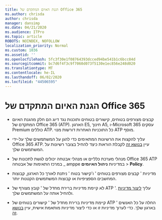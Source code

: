 ```yaml
---
title: הגנת האיום המתקדם של Office 365
ms.author: chrisda
author: chrisda
manager: dansimp
ms.date: 04/21/2020
ms.audience: ITPro
ms.topic: article
ROBOTS: NOINDEX, NOFOLLOW
localization_priority: Normal
ms.custom: 1036
ms.assetid: ''
ms.openlocfilehash: 5fc3f30e1f08764393dcced94be541b1c6bcc84d
ms.sourcegitcommit: bc7d6f4f3c9f7060d073f5130e1ec856e248d020
ms.translationtype: MT
ms.contentlocale: he-IL
ms.lasthandoff: 06/02/2020
ms.locfileid: "44506595"
---
```

# <a name="office-365-advanced-threat-protection"></a>הגנת האיום המתקדם של Office 365

- קבצים מצורפים בטוחים, קישורים בטוחים ותוכנות נגד דיוג הם חלק מהגנת האיום המתקדם של Office 365 (ATP). הארגון E5, חינוך A5, ו-Microsoft 365 עסקים Premium כוללים ATP. כל התוכניות האחרות דורשות מנוי ATP מוסף.

- עליך להקצות את הרשיונות המתאימים כדי להגן על המשתמשים שלך על-ידי Office 365 ATP. עיין [בנושא זה](https://docs.microsoft.com/microsoft-365/admin/add-users/add-users) לקבלת הוראות כיצד להחיל בצובר רשיונות על המשתמשים שלך.

- מנהלי מערכת כלליים או מנהלי אבטחה יכולים לגשת לתכונות של Office 365 ATP במרכז התאימות של אבטחה _ amppe במדיניות **ניהול האיומים** \> **Policy**.

- מדיניות ' קבצים מצורפים בטוחים ' ו'קישור בטוח ' ניתנת לאורך כל הארגון, קבוצות המחשבים הספציפיות או קבוצות המשתמשים הקטנות יותר.

- לא קיימת מדיניות ברירת מחדל של ' קובץ מצורף של ATP '. עליך [ליצור מדיניות](https://docs.microsoft.com/microsoft-365/security/office-365-security/set-up-atp-safe-attachments-policies) ולהחיל אותה על המשתמשים שלך.

- קיימת מדיניות ברירת מחדל של ' קישורים בטוחים של ATP ' החלה על כל האנשים בארגון שלך. כדי לערוך מדיניות זו או כדי ליצור מדיניות מותאמת אישית, עיין [בנושא זה](https://docs.microsoft.com/microsoft-365/security/office-365-security/set-up-atp-safe-links-policies).
